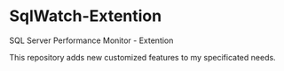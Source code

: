 # SqlWatch-Extention
SQL Server Performance Monitor - Extention

This repository adds new customized features to my specificated needs.
